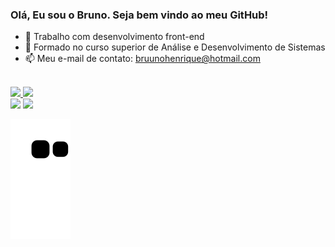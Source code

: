### Olá, Eu sou o Bruno. Seja bem vindo ao meu GitHub!

- 🔭 Trabalho com desenvolvimento front-end
- 🌱 Formado no curso superior de Análise e Desenvolvimento de Sistemas
- 📫 Meu e-mail de contato: bruunohenrique@hotmail.com

<br>
  
<div>
  <a href="https://github.com/brunopigatto">
  <img height="180em" src="https://github-readme-stats.vercel.app/api?username=brunopigatto&show_icons=true&theme=dark&include_all_commits=true&count_private=true"/>
  <img height="180em" src="https://github-readme-stats.vercel.app/api/top-langs/?username=brunopigatto&layout=compact&langs_count=7&theme=dark"/>
</div>
 
<div> 
  <a href = "mailto:bruunohenrique@hotmail.com"><img src="https://img.shields.io/badge/-Gmail-%23333?style=for-the-badge&logo=gmail&logoColor=white" target="_blank"></a>
  <a href="https://www.linkedin.com/in/bruno-henrique-pigatto-0171a1153/" target="_blank"><img src="https://img.shields.io/badge/-LinkedIn-%230077B5?style=for-the-badge&logo=linkedin&logoColor=white" target="_blank"></a> 
 
  ![Snake animation](https://github.com/BrunoPigatto/brunopigatto/blob/output/github-contribution-grid-snake.svg)
 
</div>
